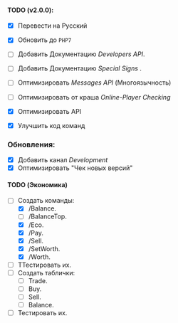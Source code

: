 #### TODO (v2.0.0):
- [x] Перевести на Русский
- [x] Обновить до `PHP7`
- [ ] Добавить Документацию _Developers API_.
- [ ] Добавить Документацию _Special Signs_ .
- [ ] Оптимизировать _Messages API_ (Многоязычность)
- [ ] Оптимизировать от краша _Online-Player Checking_ 
- [x] Оптимизировать API
- [x] Улучшить код команд


### Обновления:
  - [x] Добавить канал _Development_ 
  - [x] Оптимизировать "Чек новых версий"

#### TODO (Экономика)
  - [ ] Создать команды:
     - [x] /Balance.
     - [ ] /BalanceTop.
     - [x] /Eco.
     - [x] /Pay.
     - [x] /Sell.
     - [x] /SetWorth.
     - [x] /Worth.
  - [ ] TТестировать их.
  - [ ] Создать таблички:
     - [ ] Trade.
     - [ ] Buy.
     - [ ] Sell.
     - [ ] Balance.
  - [ ] Тестировать их.
